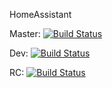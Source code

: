
HomeAssistant   

Master: [![Build Status](https://travis-ci.com/Therkim/home-assistant.svg?branch=master)](https://travis-ci.com/Therkim/home-assistant)

Dev: [![Build Status](https://travis-ci.com/Therkim/home-assistant.svg?branch=dev)](https://travis-ci.com/Therkim/home-assistant)

RC: [![Build Status](https://travis-ci.com/Therkim/home-assistant.svg?branch=rc)](https://travis-ci.com/Therkim/home-assistant)

